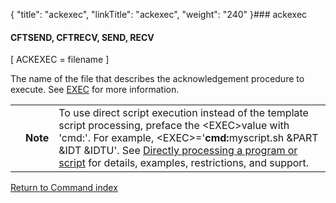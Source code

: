 {
    "title": "ackexec",
    "linkTitle": "ackexec",
    "weight": "240"
}### ackexec

#### CFTSEND, CFTRECV, SEND, RECV

\[ ACKEXEC = filename \]

The name of the file that describes the acknowledgement procedure to execute. See [EXEC](../exec) for more information.

<table>
   <tbody>
      <tr>
         <td>         </td>
         <td><span><strong>Note</strong></span>         </td>
         <td>To use direct script execution instead of the template script processing, preface the &lt;EXEC&gt;value with<span class="code"> 'cmd:'</span>. For example, <span class="code">&lt;EXEC&gt;='<strong>cmd:</strong>myscript.sh &amp;PART &amp;IDT &amp;IDTU'</span>. See <a href="../../../../concepts/about_transfer_processing/proc_commands#Directly">Directly processing a program or script</a> for details, examples, restrictions, and support.         </td>
      </tr>
   </tbody>
</table>

[Return to Command index](../../)
